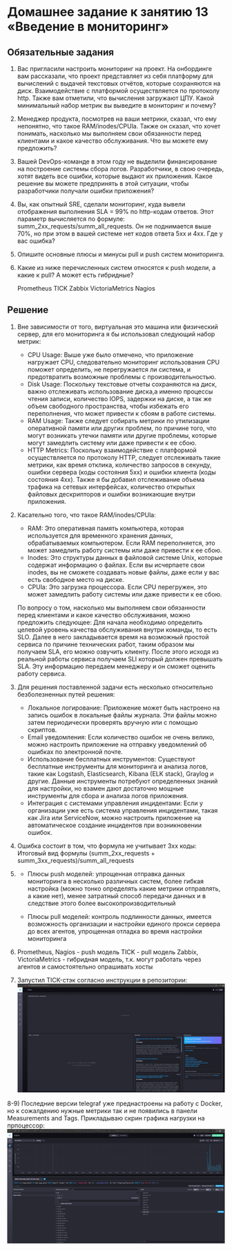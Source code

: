 # Домашнее задание к занятию 13 «Введение в мониторинг»

## Обязательные задания

1) Вас пригласили настроить мониторинг на проект. На онбординге вам рассказали, что проект представляет из себя платформу для вычислений с выдачей текстовых отчётов, которые сохраняются на диск. Взаимодействие с платформой осуществляется по протоколу http. Также вам отметили, что вычисления загружают ЦПУ. Какой минимальный набор метрик вы выведите в мониторинг и почему?

2) Менеджер продукта, посмотрев на ваши метрики, сказал, что ему непонятно, что такое RAM/inodes/CPUla. Также он сказал, что хочет понимать, насколько мы выполняем свои обязанности перед клиентами и какое качество обслуживания. Что вы можете ему предложить?

3) Вашей DevOps-команде в этом году не выделили финансирование на построение системы сбора логов. Разработчики, в свою очередь, хотят видеть все ошибки, которые выдают их приложения. Какое решение вы можете предпринять в этой ситуации, чтобы разработчики получали ошибки приложения?

4) Вы, как опытный SRE, сделали мониторинг, куда вывели отображения выполнения SLA = 99% по http-кодам ответов. Этот параметр вычисляется по формуле: summ_2xx_requests/summ_all_requests. Он не поднимается выше 70%, но при этом в вашей системе нет кодов ответа 5xx и 4xx. Где у вас ошибка?

5) Опишите основные плюсы и минусы pull и push систем мониторинга.

6) Какие из ниже перечисленных систем относятся к push модели, а какие к pull? А может есть гибридные?

    Prometheus
    TICK
    Zabbix
    VictoriaMetrics
    Nagios

## Решение

1) Вне зависимости от того, виртуальная это машина или физический сервер, для его мониторинга я бы использовал следующий набор метрик:
    - CPU Usage: Выше уже было отмечено, что приложение нагружает CPU, следовательно мониторинг использования CPU поможет определить, не перегружается ли система, и предотвратить возможные проблемы с производительностью.
    - Disk Usage: Поскольку текстовые отчеты сохраняются на диск, важно отслеживать использование диска,а именно процессы чтения записи, количество IOPS, задержки на диске, а так же объем свободного пространства, чтобы избежать его переполнения, что может привести к сбоям в работе системы.
    - RAM Usage: Также следует собирать метрики по утилизации оперативной памяти или других проблем, по причине того, что могут возникать утечки памяти или другие проблемы, которые могут замедлить систему или даже привести к ее сбою.
    - HTTP Metrics: Поскольку взаимодействие с платформой осуществляется по протоколу HTTP, следует отслеживать такие метрики, как время отклика, количество запросов в секунду, ошибки сервера (коды состояния 5xx) и ошибки клиента (коды состояния 4xx).
Также я бы добавил отслеживание объема трафика на сетевых интерфейсах, количество открытых файловых дескрипторов и ошибки возникающие внутри приложения. 

2)  Касательно того, что такое RAM/inodes/CPUla:
    - RAM: Это оперативная память компьютера, которая используется для временного хранения данных, обрабатываемых компьютером. Если RAM переполняется, это может замедлить работу системы или даже привести к ее сбою.
    - Inodes: Это структуры данных в файловой системе Unix, которые содержат информацию о файлах. Если вы исчерпаете свои inodes, вы не сможете создавать новые файлы, даже если у вас есть свободное место на диске.
    - CPUla: Это загрузка процессора. Если CPU перегружен, это может замедлить работу системы или даже привести к ее сбою.

    По вопросу о том, насколько мы выполняем свои обязанности перед клиентами и какое качество обслуживания, можно предложить следующее:
    Для начала необходимо определить целевой уровень качества обслуживания внутри команды, то есть SLO. Далее в него закладывается время на возможный простой сервиса по причине технических работ, таким образом мы получаем SLA, его можно озвучить клиенту. После этого исходя из реальной работы сервиса получаем SLI который должен превышать SLA. Эту информацию передаем менеджеру и он сможет оценить работу сервиса.

3) Для решения поставленной задачи есть несколько относительно безболезненных путей решения:
    - Локальное логирование: Приложение может быть настроено на запись ошибок в локальные файлы журнала. Эти файлы можно затем периодически проверять вручную или с помощью скриптов.
    - Email уведомления: Если количество ошибок не очень велико, можно настроить приложение на отправку уведомлений об ошибках по электронной почте.
    - Использование бесплатных инструментов: Существуют бесплатные инструменты для мониторинга и анализа логов, такие как Logstash, Elasticsearch, Kibana (ELK stack), Graylog и другие. Данные инструменты потребуют определенных знаний для настройки, но взамен дают достаточно мощные инструменты для сбора и анализа логов приложения.
    - Интеграция с системами управления инцидентами: Если у организации уже есть система управления инцидентами, такая как Jira или ServiceNow, можно настроить приложение на автоматическое создание инцидентов при возникновении ошибок.

4) Ошибка состоит в том, что формула не учитывает 3хх коды:
    Итоговый вид формулы
        (summ_2xx_requests + summ_3xx_requests)/summ_all_requests

5)  
   - Плюсы push моделей: упрощенная отправка данных мониторинга в несколько различных систем, более гибкая настройка (можно  тонко определять какие метрики отправлять, а какие нет), менее затратный способ передачи данных и в следствие этого более высокопроизводительный 

   - Плюсы pull моделей: контроль подлинности данных, имеется возможность организации и настройки единого прокси сервера до
   всех агентов, упрощенная отладка во время настройки мониторинга

6)  Prometheus, Nagios - push модель 
    TICK - pull модель 
    Zabbix, VictoriaMetrics - гибридная модель, т.к. могут работать через агентов и самостоятельно опрашивать хосты 

7) Запустил TICK-стэк согласно инструкции в репозитории:
    ![Image alt](https://github.com/gemeral68/devops_netology/blob/main/mnt-homeworks/10-monitoring-01-base/%D0%A1%D0%BD%D0%B8%D0%BC%D0%BE%D0%BA%20%D1%8D%D0%BA%D1%80%D0%B0%D0%BD%D0%B0%202024-07-01%20124259.png)
   
8-9) Последние версии telegraf уже преднастроены на работу с Docker, но к сожалдению нужные метрики так и не появились в панели Measurements and Tags. Прикладываю скрин графика нагрузки на прпоцессор:
    ![Image alt](https://github.com/gemeral68/devops_netology/blob/main/mnt-homeworks/10-monitoring-01-base/%D0%A1%D0%BD%D0%B8%D0%BC%D0%BE%D0%BA%20%D1%8D%D0%BA%D1%80%D0%B0%D0%BD%D0%B0%202024-07-01%20124748.png)
